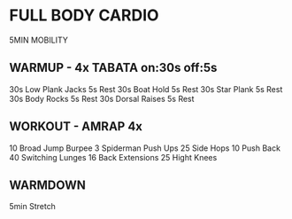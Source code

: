 # FULL BODY CARDIO

5MIN    MOBILITY

## WARMUP - 4x TABATA on:30s off:5s

30s   Low Plank Jacks
5s    Rest
30s   Boat Hold
5s    Rest
30s   Star Plank
5s    Rest
30s   Body Rocks
5s    Rest
30s   Dorsal Raises
5s    Rest

## WORKOUT - AMRAP 4x

10    Broad Jump Burpee
3     Spiderman Push Ups
25    Side Hops
10    Push Back
40    Switching Lunges
16    Back Extensions
25    Hight Knees

## WARMDOWN

5min  Stretch
